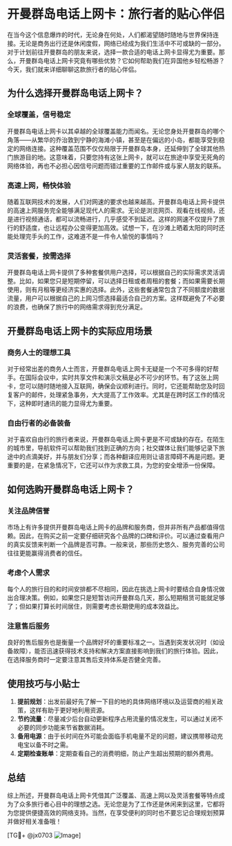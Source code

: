 # 开曼群岛电话上网卡：旅行者的贴心伴侣

在当今这个信息爆炸的时代，无论身在何处，人们都渴望随时随地与世界保持连接。无论是商务出行还是休闲度假，网络已经成为我们生活中不可或缺的一部分。对于计划前往开曼群岛的朋友来说，选择一款合适的电话上网卡显得尤为重要。那么，开曼群岛电话上网卡究竟有哪些优势？它如何帮助我们在异国他乡轻松畅游？今天，我们就来详细聊聊这款旅行者的贴心伴侣。

## 为什么选择开曼群岛电话上网卡？

### 全球覆盖，信号稳定
开曼群岛电话上网卡以其卓越的全球覆盖能力而闻名。无论您身处开曼群岛的哪个角落——从繁华的乔治敦到宁静的海滩小镇，甚至是在偏远的小岛，都能享受到稳定的网络连接。这种覆盖范围不仅仅局限于开曼群岛本身，还延伸到了全球其他热门旅游目的地。这意味着，只要您持有这张上网卡，就可以在旅途中享受无死角的网络体验，再也不必担心因信号问题而错过重要的工作邮件或与家人朋友的联系。

### 高速上网，畅快体验
随着互联网技术的发展，人们对网速的要求也越来越高。开曼群岛电话上网卡提供的高速上网服务完全能够满足现代人的需求。无论是浏览网页、观看在线视频，还是进行视频通话，都可以流畅进行，几乎感受不到延迟。这样的网速不仅提升了旅行的舒适度，也让远程办公变得更加高效。试想一下，在沙滩上晒着太阳的同时还能处理完手头的工作，这难道不是一件令人愉悦的事情吗？

### 灵活套餐，按需选择
开曼群岛电话上网卡提供了多种套餐供用户选择，可以根据自己的实际需求灵活调整。比如，如果您只是短期停留，可以选择日租或者周租的套餐；而如果需要长期使用，则有月租等更经济实惠的选择。此外，这些套餐通常包含了不同额度的数据流量，用户可以根据自己的上网习惯选择最适合自己的方案。这样既避免了不必要的浪费，也确保了旅行中的网络需求得到充分满足。

## 开曼群岛电话上网卡的实际应用场景

### 商务人士的理想工具
对于经常出差的商务人士而言，开曼群岛电话上网卡无疑是一个不可多得的好帮手。在国际会议中，实时共享文件和演示文稿是必不可少的环节。有了这张上网卡，您可以随时随地接入互联网，确保会议顺利进行。同时，它还能帮助您及时回复客户的邮件，处理紧急事务，大大提高了工作效率。尤其是在跨时区工作的情况下，这种即时通讯的能力显得尤为重要。

### 自由行者的必备装备
对于喜欢自由行的旅行者来说，开曼群岛电话上网卡更是不可或缺的存在。在陌生的城市里，导航软件可以帮助我们找到正确的方向；社交媒体让我们能够记录下旅途中的点滴美好，并与朋友们分享；而各种翻译应用则让语言障碍不再是问题。更重要的是，在紧急情况下，它还可以作为求救工具，为您的安全增添一份保障。

## 如何选购开曼群岛电话上网卡？

### 关注品牌信誉
市场上有许多提供开曼群岛电话上网卡的品牌和服务商，但并非所有产品都值得信赖。因此，在购买之前一定要仔细研究各个品牌的口碑和评价。可以通过查看用户的真实反馈来判断一个品牌是否可靠。一般来说，那些历史悠久、服务完善的公司往往更能赢得消费者的信任。

### 考虑个人需求
每个人的旅行目的和时间安排都不尽相同，因此在挑选上网卡时要结合自身情况做出合理决策。例如，如果您只是短暂访问开曼群岛几天，那么短期租赁可能就足够了；但如果打算长时间居住，则需要考虑长期使用的成本效益比。

### 注意售后服务
良好的售后服务也是衡量一个品牌好坏的重要标准之一。当遇到突发状况时（如设备故障），能否迅速获得技术支持和解决方案直接影响到我们的旅行体验。因此，在选择服务商时一定要注意其售后支持体系是否健全完善。

## 使用技巧与小贴士

1. **提前规划**：出发前最好先了解一下目的地的具体网络环境以及运营商的相关政策，这样有助于更好地利用资源。
2. **节约流量**：尽量减少后台自动更新程序占用流量的情况发生，可以通过关闭不必要的同步功能来节省数据消耗。
3. **备用电源**：由于长时间在外可能会面临手机电量不足的问题，建议携带移动充电宝以备不时之需。
4. **定期检查账单**：定期查看自己的消费明细，防止产生超出预期的额外费用。

## 总结

综上所述，开曼群岛电话上网卡凭借其广泛覆盖、高速上网以及灵活套餐等特点成为了众多旅行者心目中的理想之选。无论您是为了工作还是休闲来到这里，它都将为您提供便捷高效的网络支持。当然，在享受便利的同时也不要忘记合理规划预算并做好相关准备哦！

[TG💪+ @jx0703 ![Image](https://github.com/user-attachments/assets/dbca1d08-cadb-493c-b0ec-ad6f7a83f270)]